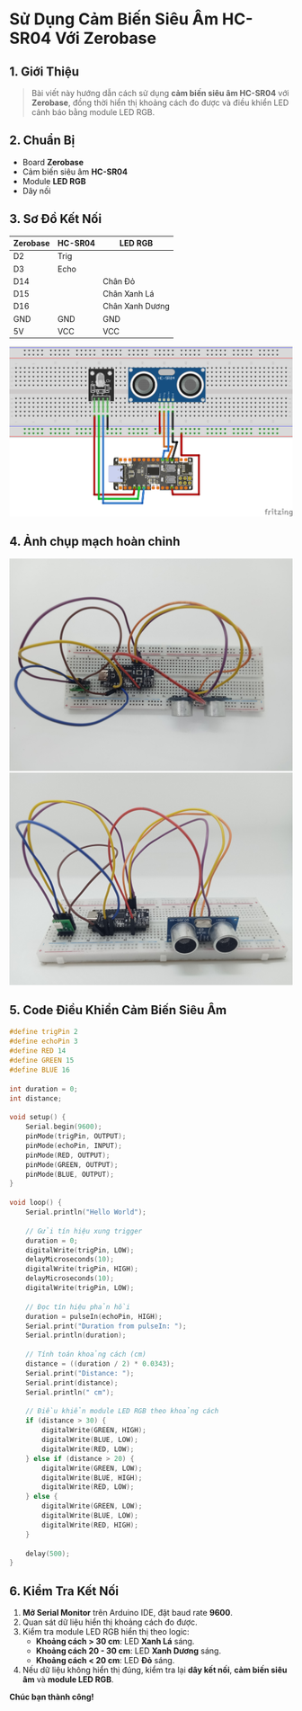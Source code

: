 # Sử Dụng Cảm Biến Siêu Âm HC-SR04 Với Zerobase

## 1. Giới Thiệu

> Bài viết này hướng dẫn cách sử dụng **cảm biến siêu âm HC-SR04** với **Zerobase**, đồng thời hiển thị khoảng cách đo được và điều khiển LED cảnh báo bằng module LED RGB.

## 2. Chuẩn Bị

- Board **Zerobase**
- Cảm biến siêu âm **HC-SR04**
- Module **LED RGB**
- Dây nối

## 3. Sơ Đồ Kết Nối

| Zerobase | HC-SR04  | LED RGB |
|----------|---------|---------|
| D2       | Trig    |         |
| D3       | Echo    |         |
| D14      |         | Chân Đỏ |
| D15      |         | Chân Xanh Lá |
| D16      |         | Chân Xanh Dương |
| GND      | GND     | GND     |
| 5V       | VCC     | VCC     |

![ultrasonic-sensor-zerobase](../../../_media/ultrasonicSensor.png "ultrasonic-sensor-zerobase")

## 4. Ảnh chụp mạch hoàn chỉnh
![ultrasonic](../../../_media/ultrasonic-1.jpg "ultrasonic")
<br>
![ultrasonic](../../../_media/ultrasonic-2.jpg "ultrasonic")

## 5. Code Điều Khiển Cảm Biến Siêu Âm

```cpp
#define trigPin 2
#define echoPin 3
#define RED 14
#define GREEN 15
#define BLUE 16

int duration = 0;
int distance;

void setup() {
    Serial.begin(9600);
    pinMode(trigPin, OUTPUT);
    pinMode(echoPin, INPUT);
    pinMode(RED, OUTPUT);
    pinMode(GREEN, OUTPUT);
    pinMode(BLUE, OUTPUT);
}

void loop() {
    Serial.println("Hello World");
    
    // Gửi tín hiệu xung trigger
    duration = 0;
    digitalWrite(trigPin, LOW);
    delayMicroseconds(10);
    digitalWrite(trigPin, HIGH);
    delayMicroseconds(10);
    digitalWrite(trigPin, LOW);

    // Đọc tín hiệu phản hồi
    duration = pulseIn(echoPin, HIGH);
    Serial.print("Duration from pulseIn: ");
    Serial.println(duration);
    
    // Tính toán khoảng cách (cm)
    distance = ((duration / 2) * 0.0343);
    Serial.print("Distance: ");
    Serial.print(distance);
    Serial.println(" cm");

    // Điều khiển module LED RGB theo khoảng cách
    if (distance > 30) {
        digitalWrite(GREEN, HIGH);
        digitalWrite(BLUE, LOW);
        digitalWrite(RED, LOW);
    } else if (distance > 20) {
        digitalWrite(GREEN, LOW);
        digitalWrite(BLUE, HIGH);
        digitalWrite(RED, LOW);
    } else {
        digitalWrite(GREEN, LOW);
        digitalWrite(BLUE, LOW);
        digitalWrite(RED, HIGH);
    }
    
    delay(500);
}
```

## 6. Kiểm Tra Kết Nối

1. **Mở Serial Monitor** trên Arduino IDE, đặt baud rate **9600**.
2. Quan sát dữ liệu hiển thị khoảng cách đo được.
3. Kiểm tra module LED RGB hiển thị theo logic:
   - **Khoảng cách > 30 cm**: LED **Xanh Lá** sáng.
   - **Khoảng cách 20 - 30 cm**: LED **Xanh Dương** sáng.
   - **Khoảng cách < 20 cm**: LED **Đỏ** sáng.
4. Nếu dữ liệu không hiển thị đúng, kiểm tra lại **dây kết nối**, **cảm biến siêu âm** và **module LED RGB**.

**Chúc bạn thành công!**